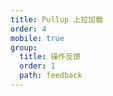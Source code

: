 ```yaml
---
title: Pullup 上拉加载
order: 4
mobile: true
group:
  title: 操作反馈
  order: 1
  path: feedback
---
```


<code src="../demo/Pullup.jsx"></code>
<API src="../src/Pullup.tsx"></API>
